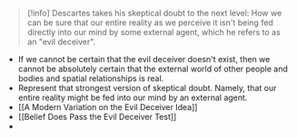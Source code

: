 > [!info] Descartes takes his skeptical doubt to the next level: How we can be sure that our entire reality as we perceive it isn't being fed directly into our mind by some external agent, which he refers to as an "evil deceiver".
- If we cannot be certain that the evil deceiver doesn't exist, then we cannot be absolutely certain that the external world of other people and bodies and spatial relationships is real.
- Represent that strongest version of skeptical doubt. Namely, that our entire reality might be fed into our mind by an external agent.
- [[A Modern Variation on the Evil Deceiver Idea]]
- [[Belief Does Pass the Evil Deceiver Test]]
- 
